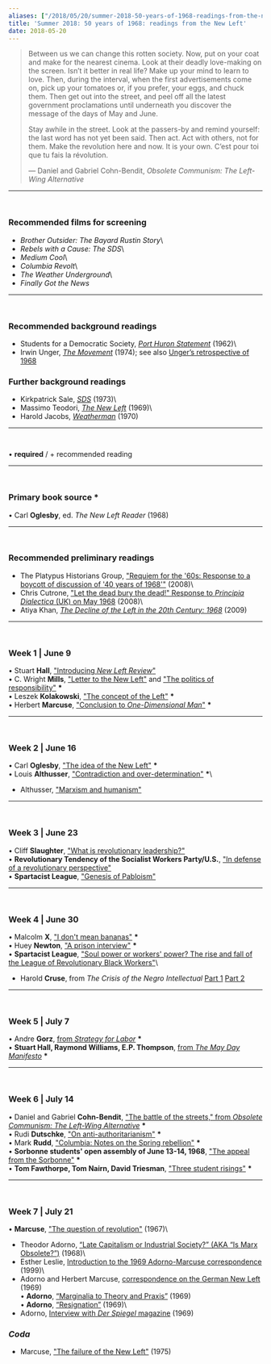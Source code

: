 ```yaml
---
aliases: ["/2018/05/20/summer-2018-50-years-of-1968-readings-from-the-new-left"]
title: 'Summer 2018: 50 years of 1968: readings from the New Left'
date: 2018-05-20
---
```


> Between us we can change this rotten society. Now, put on your coat
> and make for the nearest cinema. Look at their deadly love-making on
> the screen. Isn’t it better in real life? Make up your mind to learn
> to love. Then, during the interval, when the first advertisements come
> on, pick up your tomatoes or, if you prefer, your eggs, and chuck
> them. Then get out into the street, and peel off all the latest
> government proclamations until underneath you discover the message of
> the days of May and June.
>
> Stay awhile in the street. Look at the passers-by and remind yourself:
> the last word has not yet been said. Then act. Act with others, not
> for them. Make the revolution here and now. It is your own. C’est pour
> toi que tu fais la révolution.
>
> — Daniel and Gabriel Cohn-Bendit, *Obsolete Communism: The Left-Wing
> Alternative*

------------------------------------------------------------------------

<div style="clear: both; height: 15px;">

</div>

### Recommended films for screening

+ *Brother Outsider: The Bayard Rustin Story*\
+ *Rebels with a Cause: The SDS*\
+ *Medium Cool*\
+ *Columbia Revolt*\
+ *The Weather Underground*\
+ *Finally Got the News*

------------------------------------------------------------------------

<div style="clear: both; height: 15px;">

</div>

### Recommended background readings

+ Students for a Democratic Society, [*Port Huron
Statement*](http://www2.iath.virginia.edu/sixties/HTML_docs/Resources/Primary/Manifestos/SDS_Port_Huron.html)
(1962)\
+ Irwin Unger, [*The
Movement*](https://drive.google.com/file/d/1ybjBirpxTL50soVEiRK1RRU80Uov6BDb/view)
(1974); see also [Unger’s retrospective of
1968](http://www.lehman.edu/vpadvance/artgallery/gallery/turning_point/unger.htm)

### Further background readings

+ Kirkpatrick Sale, [*SDS*](http://www.sds-1960s.org/books/sds.pdf)
(1973)\
+ Massimo Teodori, [*The New
Left*](http://www.sds-1960s.org/books/newleft.pdf) (1969)\
+ Harold Jacobs,
[*Weatherman*](http://www.sds-1960s.org/books/weatherman.pdf) (1970)

------------------------------------------------------------------------

<div style="clear: both; height: 15px;">

</div>

• **required** / + recommended reading

------------------------------------------------------------------------

<div style="clear: both; height: 15px;">

</div>

### Primary book source **\***

• Carl **Oglesby**, ed. *The New Left Reader* (1968)

------------------------------------------------------------------------

<div style="clear: both; height: 15px;">

</div>

### Recommended preliminary readings

+ The Platypus Historians Group, ["Requiem for the '60s: Response to a
boycott of discussion of '40 years of
1968'"](https://platypus1917.org/2008/05/01/requiem-for-the-60s-response/)
(2008)\
+ Chris Cutrone, ["Let the dead bury the dead!" Response to *Principia
Dialectica* (UK) on May
1968](https://platypus1917.org/2008/05/01/let-the-dead-bury-the-dead-response-to-principia-dialectica-uk-on-may-1968/)
(2008)\
+ Atiya Khan, [*The Decline of the Left in the 20th Century:
1968*](https://platypus1917.org/2009/11/18/the-decline-of-the-left-in-the-20th-century-1968/)
(2009)

------------------------------------------------------------------------

<div style="clear: both; height: 15px;">

</div>

### Week 1 | June 9

• Stuart **Hall**, ["Introducing *New Left
Review*"](https://platypus1917.org/wp-content/uploads/Stuart-Hall-Introducing-New-Left-Review.pdf)\
• C. Wright **Mills**, ["Letter to the New
Left"](https://platypus1917.org/wp-content/uploads/C.-Wright-Mills-Letter-to-the-New-Left.pdf)
and ["The politics of
responsibility"](https://platypus1917.org/wp-content/uploads/C.-Wright-Mills-The-Politics-of-Responsibility.pdf)
**\***\
• Leszek **Kolakowski**, ["The concept of the
Left"](https://platypus1917.org/wp-content/uploads/Leszek-Kolakowski-The-Concept-of-the-Left.pdf)
**\***\
• Herbert **Marcuse**, ["Conclusion to *One-Dimensional
Man*"](https://platypus1917.org/wp-content/uploads/Herbert-Marcuse-from-One-Dimensional-Man.pdf)
**\***

------------------------------------------------------------------------

<div style="clear: both; height: 15px;">

</div>

### Week 2 | June 16

• Carl **Oglesby**, ["The idea of the New
Left"](https://platypus1917.org/wp-content/uploads/Carl-Oglesby-Introduction-The-Idea-of-The-New-Left.pdf)
**\***\
• Louis **Althusser**, ["Contradiction and
over-determination"](https://platypus1917.org/wp-content/uploads/Louis-Althusser-Contradiction-and-Overdetermination.pdf)
**\***\
+ Althusser, ["Marxism and
humanism"](https://platypus1917.org/wp-content/uploads/Louis-Althusser-Marxism-and-Humanism.pdf)

------------------------------------------------------------------------

<div style="clear: both; height: 15px;">

</div>

### Week 3 | June 23

• Cliff **Slaughter**, ["What is revolutionary
leadership?"](https://platypus1917.org/wp-content/uploads/Cliff-Slaughter-What-is-Revolutionary-Leadership.pdf)\
• **Revolutionary Tendency of the Socialist Workers Party/U.S.**, ["In
defense of a revolutionary
perspective"](https://platypus1917.org/wp-content/uploads/Revolutionary-Tendency-of-the-SWP-In-Defense-of-a-Revolutionary-Perspective.pdf)\
• **Spartacist League**, ["Genesis of
Pabloism"](https://platypus1917.org/wp-content/uploads/Spartacist-League-Genesis-of-Pabloism.pdf)

------------------------------------------------------------------------

<div style="clear: both; height: 15px;">

</div>

### Week 4 | June 30

• Malcolm **X**, ["I don't mean
bananas"](https://platypus1917.org/wp-content/uploads/Malcolm-X-_I-Don_t-Mean-Bananas_.pdf)
**\***\
• Huey **Newton**, ["A prison
interview"](https://platypus1917.org/wp-content/uploads/Huey-Newton-A-Prison-Interview.pdf)
**\***\
• **Spartacist League**, ["Soul power or workers' power? The rise and
fall of the League of Revolutionary Black
Workers"](https://platypus1917.org/wp-content/uploads/Spartacist-League-League-of-Revolutionary-Black-Workers.pdf)\
+ Harold **Cruse**, from *The Crisis of the Negro Intellectual* [Part
1](https://platypus1917.org/wp-content/uploads/Harold-Cruse-The-Crisis-of-the-Negro-Intellectual-Selections-Part-1-3-10-and-11-63.pdf)
[Part
2](https://platypus1917.org/wp-content/uploads/Harold-Cruse-The-Crisis-of-the-Negro-Intellectual-Selections-Part-2-451-475-and-544-565.pdf)

------------------------------------------------------------------------

<div style="clear: both; height: 15px;">

</div>

### Week 5 | July 7

• Andre **Gorz**, [from *Strategy for
Labor*](https://platypus1917.org/wp-content/uploads/André-Gorz-from-Strategy-for-Labor-1.pdf)
**\***\
• **Stuart Hall, Raymond Williams, E.P. Thompson**, [from *The May Day
Manifesto*](https://platypus1917.org/wp-content/uploads/Stuart-Hall-Raymond-Williams-and-Edward-Thomson-from-May-Day-Manifesto.pdf)
**\***

------------------------------------------------------------------------

<div style="clear: both; height: 15px;">

</div>

### Week 6 | July 14

• Daniel and Gabriel **Cohn-Bendit**, ["The battle of the streets," from
*Obsolete Communism: The Left-Wing
Alternative*](https://platypus1917.org/wp-content/uploads/Daniel-and-Gabriel-Cohn-Bendit-The-Battle-of-the-Streets-_C_est-Pour-Toi-Que-Tu-Fais-La-Révolution_.pdf)
**\***\
• Rudi **Dutschke**, ["On
anti-authoritarianism"](https://platypus1917.org/wp-content/uploads/Rudi-Dutschke-On-Anti-authoritarianism.pdf)
**\***\
• Mark **Rudd**, ["Columbia: Notes on the Spring
rebellion"](https://platypus1917.org/wp-content/uploads/Mark-Rudd-Columbia-Notes-on-the-Spring-Rebellion.pdf)
**\***\
• **Sorbonne students' open assembly of June 13-14, 1968**, ["The appeal
from the
Sorbonne"](https://platypus1917.org/wp-content/uploads/The-Appeal-from-the-Sorbonne.pdf)
**\***\
• **Tom Fawthorpe, Tom Nairn, David Triesman**, ["Three student
risings"](https://platypus1917.org/wp-content/uploads/Tom-Fawthrop-Tom-Nairn-and-David-Triesman-Three-Student-Risings.pdf)
**\***

------------------------------------------------------------------------

<div style="clear: both; height: 15px;">

</div>

### Week 7 | July 21

• **Marcuse**, ["The question of
revolution"](https://platypus1917.org/wp-content/uploads/Herbert-Marcuse-The-Question-of-Revolution.pdf)
(1967)\
+ Theodor Adorno, [“Late Capitalism or Industrial Society?” (AKA “Is
Marx
Obsolete?”)](/wp-content/uploads/readings/adorno_latecapitalism.pdf)
(1968)\
+ Esther Leslie, [Introduction to the 1969 Adorno-Marcuse
correspondence](http://platypus1917.org/wp-content/uploads/2014/10/leslieesther_adornomarcusenewleft.pdf)
(1999)\
+ Adorno and Herbert Marcuse, [correspondence on the German New
Left](http://platypus1917.org/wp-content/uploads/2014/10/adornomarcuse_germannewleft.pdf)
(1969)\
• **Adorno**, [“Marginalia to Theory and
Praxis”](/wp-content/uploads/readings/adorno_marginaliatheorypraxis.pdf)
(1969)\
• **Adorno**,
[“Resignation”](http://platypus1917.org/wp-content/uploads/2014/10/adorno_resignation1969.pdf)
(1969)\
+ Adorno, [Interview with *Der Spiegel*
magazine](https://cominsitu.wordpress.com/2015/09/01/a-conversation-with-theodor-w-adorno-spiegel-1969/)
(1969)

### *Coda*

+ Marcuse, ["The failure of the New
Left"](https://platypus1917.org/wp-content/uploads/archive/rgroups/2006-chicago/marcuse_newleftfailure.pdf)
(1975)
